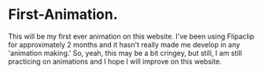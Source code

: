 # First-Animation.
This will be my first ever animation on this website. I've been using Flipaclip for approximately 2 months and it hasn't really made me develop in any 'animation making.' So, yeah, this may be a bit cringey, but still, I am still practicing on animations and I hope I will improve on this website. 
